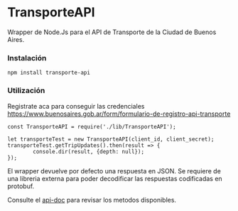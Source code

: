 # TransporteAPI

Wrapper de Node.Js para el API de Transporte de la Ciudad de Buenos Aires.

### Instalación
```
npm install transporte-api
```
### Utilización

Registrate aca para conseguir las credenciales https://www.buenosaires.gob.ar/form/formulario-de-registro-api-transporte

```
const TransporteAPI = require('./lib/TransporteAPI');

let transporteTest = new TransporteAPI(client_id, client_secret);
transporteTest.getTripUpdates().then(result => {
		console.dir(result, {depth: null});
});
```
El wrapper devuelve por defecto una respuesta en JSON. Se requiere de una libreria externa para poder decodificar las respuestas codificadas en protobuf.

Consulte el [api-doc](https://api-transporte.buenosaires.gob.ar/console) para revisar los metodos disponibles.
